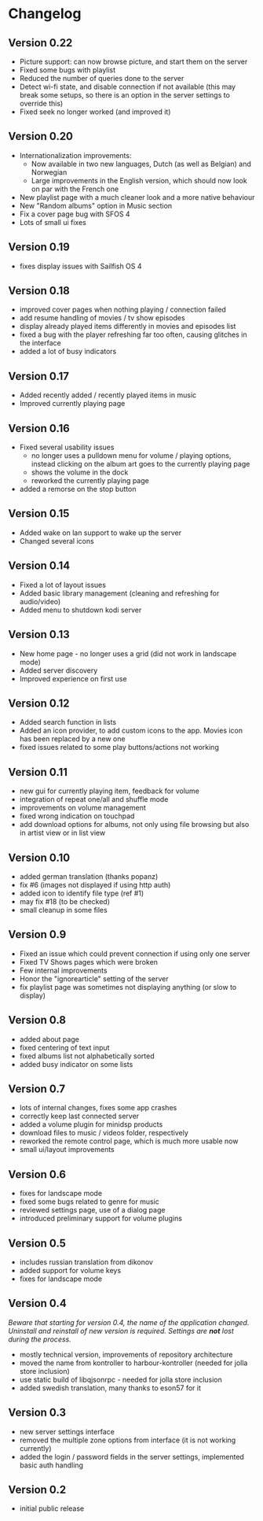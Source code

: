 # Changelog

## Version 0.22

* Picture support: can now browse picture, and start them on the server
* Fixed some bugs with playlist
* Reduced the number of queries done to the server
* Detect wi-fi state, and disable connection if not available (this may
  break some setups, so there is an option in the server settings to
  override this)
* Fixed seek no longer worked (and improved it)

## Version 0.20

* Internationalization improvements:
  * Now available in two new languages, Dutch (as well as Belgian) and Norwegian
  * Large improvements in the English version, which should now look on par with
    the French one
* New playlist page with a much cleaner look and a more native behaviour
* New "Random albums" option in Music section
* Fix a cover page bug with SFOS 4
* Lots of small ui fixes

## Version 0.19

* fixes display issues with Sailfish OS 4

## Version 0.18

* improved cover pages when nothing playing / connection failed
* add resume handling of movies / tv show episodes
* display already played items differently in movies and episodes list
* fixed a bug with the player refreshing far too often, causing glitches in
the interface
* added a lot of busy indicators

## Version 0.17

* Added recently added / recently played items in music
* Improved currently playing page

## Version 0.16

* Fixed several usability issues 
  * no longer uses a pulldown menu for volume / playing options, instead
    clicking on the album art goes to the currently playing page
  * shows the volume in the dock
  * reworked the currently playing page
* added a remorse on the stop button

## Version 0.15

* Added wake on lan support to wake up the server
* Changed several icons

## Version 0.14

* Fixed a lot of layout issues
* Added basic library management (cleaning and refreshing for audio/video)
* Added menu to shutdown kodi server

## Version 0.13

* New home page - no longer uses a grid (did not work in landscape mode)
* Added server discovery
* Improved experience on first use

## Version 0.12

* Added search function in lists
* Added an icon provider, to add custom icons to the app. Movies icon has
been replaced by a new one
* fixed issues related to some play buttons/actions not working

## Version 0.11

* new gui for currently playing item, feedback for volume
* integration of repeat one/all and shuffle mode
* improvements on volume management
* fixed wrong indication on touchpad
* add download options for albums, not only using file browsing but
also in artist view or in list view

## Version 0.10

* added german translation (thanks popanz)
* fix #6 (images not displayed if using http auth)
* added icon to identify file type (ref #1)
* may fix #18 (to be checked)
* small cleanup in some files

## Version 0.9

* Fixed an issue which could prevent connection if using only one server
* Fixed TV Shows pages which were broken
* Few internal improvements
* Honor the "ignorearticle" setting of the server
* fix playlist page was sometimes not displaying anything (or slow to display)

## Version 0.8

* added about page
* fixed centering of text input
* fixed albums list not alphabetically sorted
* added busy indicator on some lists

## Version 0.7

* lots of internal changes, fixes some app crashes
* correctly keep last connected server
* added a volume plugin for minidsp products
* download files to music / videos folder, respectively
* reworked the remote control page, which is much more usable now
* small ui/layout improvements

## Version 0.6

* fixes for landscape mode
* fixed some bugs related to genre for music
* reviewed settings page, use of a dialog page
* introduced preliminary support for volume plugins

## Version 0.5

* includes russian translation from dikonov
* added support for volume keys
* fixes for landscape mode

## Version 0.4

*Beware that starting for version 0.4, the name of the application changed.
Uninstall and reinstall of new version is required. Settings are ***not***
lost during the process.*

* mostly technical version, improvements of repository architecture
* moved the name from kontroller to harbour-kontroller (needed for jolla store
inclusion)
* use static build of libqjsonrpc - needed for jolla store inclusion
* added swedish translation, many thanks to eson57 for it

## Version 0.3

* new server settings interface
* removed the multiple zone options from interface (it is not working
currently)
* added the login / password fields in the server settings, implemented
basic auth handling

## Version 0.2

* initial public release
